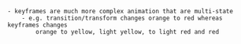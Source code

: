     - keyframes are much more complex animation that are multi-state
        - e.g. transition/transform changes orange to red whereas keyframes changes 
            orange to yellow, light yellow, to light red and red
    
    